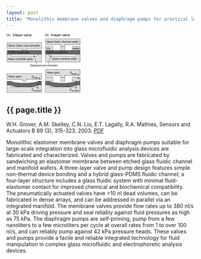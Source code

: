 ```yaml
---
layout: post
title: "Monolithic membrane valves and diaphragm pumps for practical large-scale integration into glass microfluidic devices"
---
```


![](images/monolithic_membrane_valves.gif)

{{ page.title }}
----------------

W.H. Grover, A.M. Skelley, C.N. Liu, E.T. Lagally, R.A. Mathies, Sensors and Actuators B 89 (3), 315-323, 2003. [PDF](pdfs/monolithic_membrane_valves.pdf)

Monolithic elastomer membrane valves and diaphragm pumps suitable for large-scale integration into glass microfluidic analysis devices are fabricated and characterized. Valves and pumps are fabricated by sandwiching an elastomer membrane between etched glass fluidic channel and manifold wafers. A three-layer valve and pump design features simple non-thermal device bonding and a hybrid glass-PDMS fluidic channel; a four-layer structure includes a glass fluidic system with minimal fluid-elastomer contact for improved chemical and biochemical compatibility. The pneumatically actuated valves have <10 nl dead volumes, can be fabricated in dense arrays, and can be addressed in parallel via an integrated manifold. The membrane valves provide flow rates up to 380 nl/s at 30 kPa driving pressure and seal reliably against fluid pressures as high as 75 kPa. The diaphragm pumps are self-priming, pump from a few nanoliters to a few microliters per cycle at overall rates from 1 to over 100 nl/s, and can reliably pump against 42 kPa pressure heads. These valves and pumps provide a facile and reliable integrated technology for fluid manipulation in complex glass microfluidic and electrophoretic analysis devices.